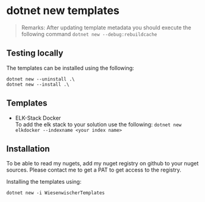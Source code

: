 # dotnet new  templates


> Remarks:
After updating template metadata you should execute the following command
    ````
    dotnet new --debug:rebuildcache
    ````
## Testing locally
The templates can be installed using the following:
````
dotnet new --uninstall .\
dotnet new --install .\
````
## Templates
- ELK-Stack Docker   
       To add the elk stack to your solution use the following:
        ````
        dotnet new elkdocker --indexname <your index name>
        ````
        
## Installation

To be able to read my nugets, add my nuget registry on github to your nuget sources.
Please contact me to get a PAT to get access to the registry.


Installing the templates using:
````
dotnet new -i WiesenwischerTemplates
````

